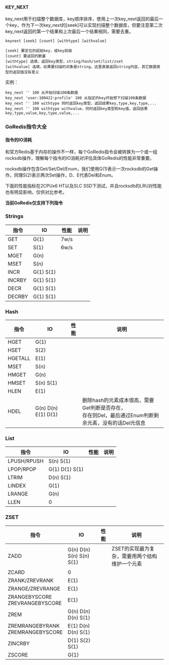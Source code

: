 
#### KEY_NEXT
	
key_next用于扫描整个数据库，key顺序排序，使用上一次key_next返回的最后一个key，作为下一次key_next的[seek]可以实现扫描整个数据库，但要注意第二次key_next返回的第一个结果和上次最后一个结果相同，需要去重。

	keynext [seek] [count] [withtype] [withvalue]

	[seek] 要定位的起始key，或key前缀
	[count] 要返回的数量
	[withtype] 选填，返回key类型，string/hash/set/list/zset
	[withvalue] 选填，如果要扫描的对象是string，这里直接返回string内容，其它数据类型的返回值没有意义

实例：

	key_next '' 100 从开始扫描100条数据
	key_next 'user:100422:profile' 100 从指定的key开始想下扫描100条数据
	key_next '' 100 withtype 同时返回key类型，返回结果key,type,key,type,...
	key_next '' 100 withtype withvalue，同时返回key类型和key值，返回结果key,type,value,key,type,value,...



### GoRedis指令大全

#### 指令的IO消耗

和官方Redis基于内存的操作不一样，每个GoRedis指令会被转换为一个或一组rocksdb操作，理解每个指令的IO消耗对评估具体GoRedis的性能非常重要。

rocksdb操作包含Get/Set/Del/Enum，我们使用G(1)表示一次rocksdb的Get操作，同理S(2)表示两次Set操作，D、E代表Del和Enum。

下面的性能指标在2CPUx6 HT以及SLC SSD下测试，并且rocksdb的LRU对性能也有明显影响，仅供对比参考。

**当前GoRedis仅支持下列指令**

### Strings

指令 | IO | 性能 | 说明
---- | ---- | ---- | ----
GET | G(1) | 7w/s |
SET | S(1) | 6w/s | 
MGET | G(n) | | 
MSET | S(n) | | 
INCR | G(1) S(1) | | 
INCRBY | G(1) S(1) | | 
DECR | G(1) S(1) | | 
DECRBY | G(1) S(1) | | 

### Hash
指令 | IO | 性能 | 说明
---- | ---- | ---- | ----
HGET | G(1) |  |
HSET | S(2) |  | 
HGETALL | E(1) | | 
MSET | S(n) | | 
HMGET | G(n) | | 
HMSET | S(n) S(1) | | 
HLEN | E(1) | | 
HDEL | G(n) D(n) E(1) D(1) | | 删除hash的元素成本很高，需要Get判断是否存在，<br/>存在则Del，最后通过Enum判断剩余元素，没有的话Del元信息

### List
指令 | IO | 性能 | 说明
---- | ---- | ---- | ----
LPUSH/RPUSH | S(n) S(1) |  |
LPOP/RPOP | G(1) D(1) S(1) |  | 
LTRIM | D(n) S(1) | | 
LINDEX | G(1) | | 
LRANGE | G(n) | | 
LLEN | 0 | | 

### ZSET
指令 | IO | 性能 | 说明
---- | ---- | ---- | ----
ZADD | G(n) D(n) S(n) S(n) S(1) |  | ZSET的实现最为复杂，需要用两个结构维护一个元素
ZCARD | 0 |  | 
ZRANK/ZREVRANK | E(1) | | 
ZRANGE/ZREVRANGE | E(1) | | 
ZRANGEBYSCORE<br/>ZREVRANGEBYSCORE | E(1) | | 
ZREM | G(n) D(n) D(n) S(1) |  | 
ZREMRANGEBYRANK<br/>ZREMRANGEBYSCORE | E(1) D(n) D(n) S(1) |  | 
ZINCRBY | D(1) S(2) S(1) |  | 
ZSCORE | G(1) |  | 









